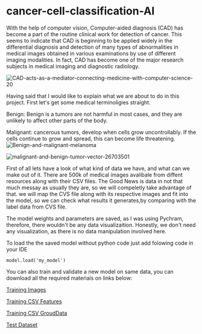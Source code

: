 # cancer-cell-classification-AI     


With the help of computer vision, Computer-aided diagnosis (CAD) has become a part of the routine clinical work for detection of cancer. This seems to indicate that CAD is beginning to be applied widely in the differential diagnosis and detection of many types of abnormalities in medical images obtained in various examinations by use of different imaging modalities. In fact, CAD has become one of the major research subjects in medical imaging and diagnostic radiology. 

![CAD-acts-as-a-mediator-connecting-medicine-with-computer-science-20](https://user-images.githubusercontent.com/66418035/119219085-4b1a6000-baec-11eb-9981-757fe7cd9e87.png)

Having said that I would like to explain what we are about to do in this project. First let's get some medical terminoligies straight. 

Benign: Benign is a tumors are not harmful in most cases, and they are unlikely to affect other parts of the body.

Malignant: cancerous tumors, develop when cells grow uncontrollably. If the cells continue to grow and spread, this can become life threatening.
![Benign-and-malignant-melanoma](https://user-images.githubusercontent.com/66418035/119219094-5a011280-baec-11eb-9b2e-d5eace536a46.png)

![malignant-and-benign-tumor-vector-26703501](https://user-images.githubusercontent.com/66418035/119219047-20300c00-baec-11eb-892a-bbf017057976.jpg)

First of all lets have a look of what kind of data we have, and what can we make out of it. There are 500k of medical images avalibale from diffent
resources along with their CSV files. The Good News is data in not that much messay as usually they are, so we will compeletly take advantage of that.
we will map the CVS file along with its respective images and fit into the model, so we can check what results it generates,by comparing with
the label data from CVS file.

The model weights and parameters are saved, as I was using Pychram, therefore, there wouldn't be any data visualizaition. Honestly,
we don't need any visualization, as there is no data manipulation involved here.

To load the the saved model without python code just add folowing code in your IDE

`model.load('my_model')`


You can also train and validate a new model on same data, you can download all the required materials on links below:

[Training Images](https://isic-challenge-data.s3.amazonaws.com/2019/ISIC_2019_Training_Input.zip)

[Training CSV Features](https://isic-challenge-data.s3.amazonaws.com/2019/ISIC_2019_Training_Metadata.csv)

[Training CSV GroudData](https://isic-challenge-data.s3.amazonaws.com/2019/ISIC_2019_Training_GroundTruth.csv)

[Test Dataset](https://isic-challenge-data.s3.amazonaws.com/2019/ISIC_2019_Test_Input.zip)


